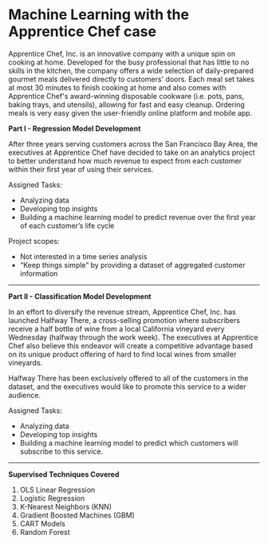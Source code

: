 # Machine Learning with the Apprentice Chef case

Apprentice Chef, Inc. is an innovative company with a unique spin on cooking at home. Developed for the busy professional that 
has little to no skills in the kitchen, the company offers a wide selection of daily-prepared gourmet meals delivered 
directly to customers' doors. Each meal set takes at most 30 minutes to finish cooking at home and also comes with Apprentice Chef's award-winning
disposable cookware (i.e. pots, pans, baking trays, and utensils), allowing for fast and easy
cleanup. Ordering meals is very easy given the user-friendly online platform and mobile app.

**Part I - Regression Model Development**

After three years serving customers across the San Francisco Bay Area, the executives at
Apprentice Chef have decided to take on an analytics project to better understand how much
revenue to expect from each customer within their first year of using their services. 

Assigned Tasks:

- Analyzing data
- Developing top insights
- Building a machine learning model to predict revenue over the first year of each customer’s life cycle

Project scopes:

- Not interested in a time series analysis
- “Keep things simple” by providing a dataset of aggregated customer information

---------------------------------------------------------------------------------------------------------

**Part II - Classification Model Development**

In an effort to diversify the revenue stream, Apprentice Chef, Inc. has launched Halfway There,
a cross-selling promotion where subscribers receive a half bottle of wine from a local California
vineyard every Wednesday (halfway through the work week). The executives at Apprentice Chef
also believe this endeavor will create a competitive advantage based on its unique product
offering of hard to find local wines from smaller vineyards.

Halfway There has been exclusively offered to all of the customers in the dataset,
and the executives would like to promote this service to a wider audience.

Assigned Tasks:

- Analyzing data
- Developing top insights
- Building a machine learning model to predict which customers will subscribe to this service.

---------------------------------------------------------------------------------------------------------

**Supervised Techniques Covered**

1. OLS Linear Regression
2. Logistic Regression
3. K-Nearest Neighbors (KNN)
4. Gradient Boosted Machines (GBM) 
5. CART Models
6. Random Forest

